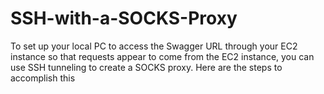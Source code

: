 # SSH-with-a-SOCKS-Proxy
To set up your local PC to access the Swagger URL through your EC2 instance so that requests appear to come from the EC2 instance, you can use SSH tunneling to create a SOCKS proxy. Here are the steps to accomplish this
